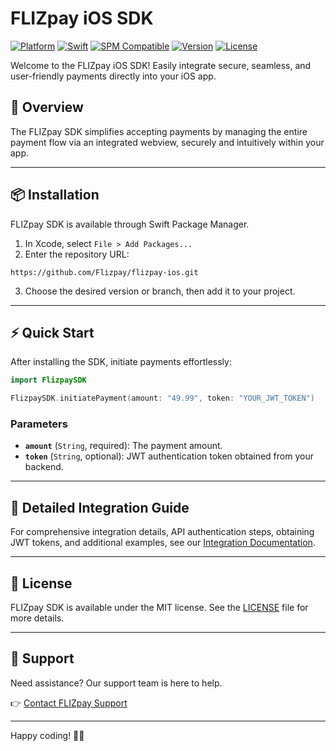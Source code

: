 # FLIZpay iOS SDK

[![Platform](https://img.shields.io/badge/platform-iOS-blue)](https://developer.apple.com/ios/)
[![Swift](https://img.shields.io/badge/swift-5-orange)](https://swift.org/)
[![SPM Compatible](https://img.shields.io/badge/SPM-compatible-brightgreen)](https://swift.org/package-manager/)
[![Version](https://img.shields.io/github/v/tag/yourusername/FLIZpaySDK)](https://github.com/yourusername/FLIZpaySDK/releases)
[![License](https://img.shields.io/github/license/yourusername/FLIZpaySDK)](LICENSE)

Welcome to the FLIZpay iOS SDK! Easily integrate secure, seamless, and user-friendly payments directly into your iOS app.

## 🚀 Overview

The FLIZpay SDK simplifies accepting payments by managing the entire payment flow via an integrated webview, securely and intuitively within your app.

---

## 📦 Installation

FLIZpay SDK is available through Swift Package Manager.

1. In Xcode, select `File > Add Packages...`
2. Enter the repository URL:

```https://github.com/Flizpay/flizpay-ios.git```

3. Choose the desired version or branch, then add it to your project.

---

## ⚡️ Quick Start

After installing the SDK, initiate payments effortlessly:

```swift
import FlizpaySDK

FlizpaySDK.initiatePayment(amount: "49.99", token: "YOUR_JWT_TOKEN")
```

### Parameters

- **`amount`** (`String`, required): The payment amount.
- **`token`** (`String`, optional): JWT authentication token obtained from your backend.

---

## 📖 Detailed Integration Guide

For comprehensive integration details, API authentication steps, obtaining JWT tokens, and additional examples, see our [Integration Documentation](#).

---

## 📄 License

FLIZpay SDK is available under the MIT license. See the [LICENSE](LICENSE) file for more details.

---

## 🛟 Support

Need assistance? Our support team is here to help.

👉 [Contact FLIZpay Support](https://support.flizpay.de)

---

Happy coding! 🚀🎉

